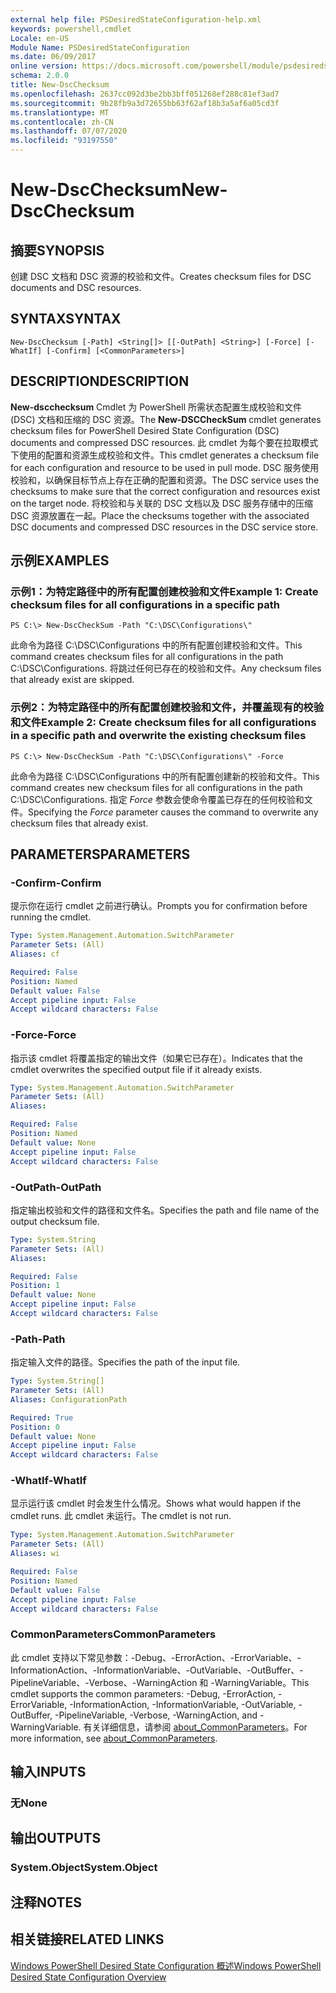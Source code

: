 ```yaml
---
external help file: PSDesiredStateConfiguration-help.xml
keywords: powershell,cmdlet
Locale: en-US
Module Name: PSDesiredStateConfiguration
ms.date: 06/09/2017
online version: https://docs.microsoft.com/powershell/module/psdesiredstateconfiguration/new-dscchecksum?view=powershell-6&WT.mc_id=ps-gethelp
schema: 2.0.0
title: New-DscChecksum
ms.openlocfilehash: 2637cc092d3be2bb3bff051268ef288c81ef3ad7
ms.sourcegitcommit: 9b28fb9a3d72655bb63f62af18b3a5af6a05cd3f
ms.translationtype: MT
ms.contentlocale: zh-CN
ms.lasthandoff: 07/07/2020
ms.locfileid: "93197550"
---
```

# <span data-ttu-id="7030e-103">New-DscChecksum</span><span class="sxs-lookup"><span data-stu-id="7030e-103">New-DscChecksum</span></span>

## <span data-ttu-id="7030e-104">摘要</span><span class="sxs-lookup"><span data-stu-id="7030e-104">SYNOPSIS</span></span>
<span data-ttu-id="7030e-105">创建 DSC 文档和 DSC 资源的校验和文件。</span><span class="sxs-lookup"><span data-stu-id="7030e-105">Creates checksum files for DSC documents and DSC resources.</span></span>

## <span data-ttu-id="7030e-106">SYNTAX</span><span class="sxs-lookup"><span data-stu-id="7030e-106">SYNTAX</span></span>

```
New-DscChecksum [-Path] <String[]> [[-OutPath] <String>] [-Force] [-WhatIf] [-Confirm] [<CommonParameters>]
```

## <span data-ttu-id="7030e-107">DESCRIPTION</span><span class="sxs-lookup"><span data-stu-id="7030e-107">DESCRIPTION</span></span>

<span data-ttu-id="7030e-108">**New-dscchecksum** Cmdlet 为 PowerShell 所需状态配置生成校验和文件 (DSC) 文档和压缩的 DSC 资源。</span><span class="sxs-lookup"><span data-stu-id="7030e-108">The **New-DSCCheckSum** cmdlet generates checksum files for PowerShell Desired State Configuration (DSC) documents and compressed DSC resources.</span></span>
<span data-ttu-id="7030e-109">此 cmdlet 为每个要在拉取模式下使用的配置和资源生成校验和文件。</span><span class="sxs-lookup"><span data-stu-id="7030e-109">This cmdlet generates a checksum file for each configuration and resource to be used in pull mode.</span></span>
<span data-ttu-id="7030e-110">DSC 服务使用校验和，以确保目标节点上存在正确的配置和资源。</span><span class="sxs-lookup"><span data-stu-id="7030e-110">The DSC service uses the checksums to make sure that the correct configuration and resources exist on the target node.</span></span>
<span data-ttu-id="7030e-111">将校验和与关联的 DSC 文档以及 DSC 服务存储中的压缩 DSC 资源放置在一起。</span><span class="sxs-lookup"><span data-stu-id="7030e-111">Place the checksums together with the associated DSC documents and compressed DSC resources in the DSC service store.</span></span>

## <span data-ttu-id="7030e-112">示例</span><span class="sxs-lookup"><span data-stu-id="7030e-112">EXAMPLES</span></span>

### <span data-ttu-id="7030e-113">示例1：为特定路径中的所有配置创建校验和文件</span><span class="sxs-lookup"><span data-stu-id="7030e-113">Example 1: Create checksum files for all configurations in a specific path</span></span>

```
PS C:\> New-DscCheckSum -Path "C:\DSC\Configurations\"
```

<span data-ttu-id="7030e-114">此命令为路径 C:\DSC\Configurations 中的所有配置创建校验和文件。</span><span class="sxs-lookup"><span data-stu-id="7030e-114">This command creates checksum files for all configurations in the path C:\DSC\Configurations.</span></span>
<span data-ttu-id="7030e-115">将跳过任何已存在的校验和文件。</span><span class="sxs-lookup"><span data-stu-id="7030e-115">Any checksum files that already exist are skipped.</span></span>

### <span data-ttu-id="7030e-116">示例2：为特定路径中的所有配置创建校验和文件，并覆盖现有的校验和文件</span><span class="sxs-lookup"><span data-stu-id="7030e-116">Example 2: Create checksum files for all configurations in a specific path and overwrite the existing checksum files</span></span>

```
PS C:\> New-DscCheckSum -Path "C:\DSC\Configurations\" -Force
```

<span data-ttu-id="7030e-117">此命令为路径 C:\DSC\Configurations 中的所有配置创建新的校验和文件。</span><span class="sxs-lookup"><span data-stu-id="7030e-117">This command creates new checksum files for all configurations in the path C:\DSC\Configurations.</span></span>
<span data-ttu-id="7030e-118">指定 *Force* 参数会使命令覆盖已存在的任何校验和文件。</span><span class="sxs-lookup"><span data-stu-id="7030e-118">Specifying the *Force* parameter causes the command to overwrite any checksum files that already exist.</span></span>

## <span data-ttu-id="7030e-119">PARAMETERS</span><span class="sxs-lookup"><span data-stu-id="7030e-119">PARAMETERS</span></span>

### <span data-ttu-id="7030e-120">-Confirm</span><span class="sxs-lookup"><span data-stu-id="7030e-120">-Confirm</span></span>

<span data-ttu-id="7030e-121">提示你在运行 cmdlet 之前进行确认。</span><span class="sxs-lookup"><span data-stu-id="7030e-121">Prompts you for confirmation before running the cmdlet.</span></span>

```yaml
Type: System.Management.Automation.SwitchParameter
Parameter Sets: (All)
Aliases: cf

Required: False
Position: Named
Default value: False
Accept pipeline input: False
Accept wildcard characters: False
```

### <span data-ttu-id="7030e-122">-Force</span><span class="sxs-lookup"><span data-stu-id="7030e-122">-Force</span></span>

<span data-ttu-id="7030e-123">指示该 cmdlet 将覆盖指定的输出文件（如果它已存在）。</span><span class="sxs-lookup"><span data-stu-id="7030e-123">Indicates that the cmdlet overwrites the specified output file if it already exists.</span></span>

```yaml
Type: System.Management.Automation.SwitchParameter
Parameter Sets: (All)
Aliases:

Required: False
Position: Named
Default value: None
Accept pipeline input: False
Accept wildcard characters: False
```

### <span data-ttu-id="7030e-124">-OutPath</span><span class="sxs-lookup"><span data-stu-id="7030e-124">-OutPath</span></span>

<span data-ttu-id="7030e-125">指定输出校验和文件的路径和文件名。</span><span class="sxs-lookup"><span data-stu-id="7030e-125">Specifies the path and file name of the output checksum file.</span></span>

```yaml
Type: System.String
Parameter Sets: (All)
Aliases:

Required: False
Position: 1
Default value: None
Accept pipeline input: False
Accept wildcard characters: False
```

### <span data-ttu-id="7030e-126">-Path</span><span class="sxs-lookup"><span data-stu-id="7030e-126">-Path</span></span>

<span data-ttu-id="7030e-127">指定输入文件的路径。</span><span class="sxs-lookup"><span data-stu-id="7030e-127">Specifies the path of the input file.</span></span>

```yaml
Type: System.String[]
Parameter Sets: (All)
Aliases: ConfigurationPath

Required: True
Position: 0
Default value: None
Accept pipeline input: False
Accept wildcard characters: False
```

### <span data-ttu-id="7030e-128">-WhatIf</span><span class="sxs-lookup"><span data-stu-id="7030e-128">-WhatIf</span></span>

<span data-ttu-id="7030e-129">显示运行该 cmdlet 时会发生什么情况。</span><span class="sxs-lookup"><span data-stu-id="7030e-129">Shows what would happen if the cmdlet runs.</span></span>
<span data-ttu-id="7030e-130">此 cmdlet 未运行。</span><span class="sxs-lookup"><span data-stu-id="7030e-130">The cmdlet is not run.</span></span>

```yaml
Type: System.Management.Automation.SwitchParameter
Parameter Sets: (All)
Aliases: wi

Required: False
Position: Named
Default value: False
Accept pipeline input: False
Accept wildcard characters: False
```

### <span data-ttu-id="7030e-131">CommonParameters</span><span class="sxs-lookup"><span data-stu-id="7030e-131">CommonParameters</span></span>

<span data-ttu-id="7030e-132">此 cmdlet 支持以下常见参数：-Debug、-ErrorAction、-ErrorVariable、-InformationAction、-InformationVariable、-OutVariable、-OutBuffer、-PipelineVariable、-Verbose、-WarningAction 和 -WarningVariable。</span><span class="sxs-lookup"><span data-stu-id="7030e-132">This cmdlet supports the common parameters: -Debug, -ErrorAction, -ErrorVariable, -InformationAction, -InformationVariable, -OutVariable, -OutBuffer, -PipelineVariable, -Verbose, -WarningAction, and -WarningVariable.</span></span> <span data-ttu-id="7030e-133">有关详细信息，请参阅 [about_CommonParameters](https://go.microsoft.com/fwlink/?LinkID=113216)。</span><span class="sxs-lookup"><span data-stu-id="7030e-133">For more information, see [about_CommonParameters](https://go.microsoft.com/fwlink/?LinkID=113216).</span></span>

## <span data-ttu-id="7030e-134">输入</span><span class="sxs-lookup"><span data-stu-id="7030e-134">INPUTS</span></span>

### <span data-ttu-id="7030e-135">无</span><span class="sxs-lookup"><span data-stu-id="7030e-135">None</span></span>

## <span data-ttu-id="7030e-136">输出</span><span class="sxs-lookup"><span data-stu-id="7030e-136">OUTPUTS</span></span>

### <span data-ttu-id="7030e-137">System.Object</span><span class="sxs-lookup"><span data-stu-id="7030e-137">System.Object</span></span>

## <span data-ttu-id="7030e-138">注释</span><span class="sxs-lookup"><span data-stu-id="7030e-138">NOTES</span></span>

## <span data-ttu-id="7030e-139">相关链接</span><span class="sxs-lookup"><span data-stu-id="7030e-139">RELATED LINKS</span></span>

[<span data-ttu-id="7030e-140">Windows PowerShell Desired State Configuration 概述</span><span class="sxs-lookup"><span data-stu-id="7030e-140">Windows PowerShell Desired State Configuration Overview</span></span>](/powershell/scripting/dsc/overview/dscforengineers)
